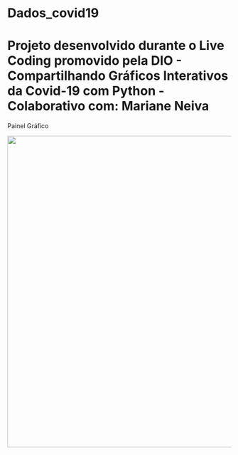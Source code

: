 # Dados_covid19
# Projeto desenvolvido durante o Live Coding promovido pela DIO - Compartilhando Gráficos Interativos da Covid-19 com Python - Colaborativo com: Mariane Neiva
<p><span> Painel Gráfico</span></p>


<div align ="center">
<img src="![painel](https://user-images.githubusercontent.com/96260986/183466453-bca506d8-6ada-4c89-b211-2bcac2fb87cb.png)"n width="700px" />
